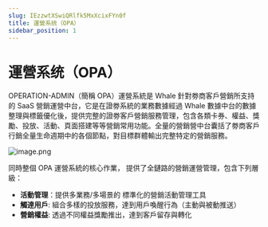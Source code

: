 ```yaml
---
slug: IEzzwtXSwiQRlfk5MxXcixFYn0f
title: 運營系统（OPA）
sidebar_position: 1
---
```



# 運營系统（OPA）


OPERATION-ADMIN（簡稱 OPA）運營系統是 Whale 針對劵商客戶營銷所支持的 SaaS 營銷運營中台，它是在證劵系統的業務數據經過 Whale 數據中台的數據整理與標籤優化後，提供完整的證劵客戶營銷服務管理，包含各類卡券、權益、獎勵、投放、活動、頁⾯搭建等等營銷常⽤功能。全量的營銷營中台囊括了劵商客戶行銷全量⽣命週期中的各個節點，對目標群體輸出完整特定的營銷服務。


![image.png](/assets/7734706370fb06422524ae13ca9238b6.png)


同時整個 OPA 運營系統的核心作業， 提供了全鏈路的營銷運營管理，包含下列層級：

- **活動管理**：提供多業務/多場景的 標準化的營銷活動管理工具
- **觸達用戶**:   組合多樣的投放服務，達到用戶喚醒行為（主動與被動推送）
- **營銷權益**:   透過不同權益獎勵推出，達到客戶留存與轉化

     

